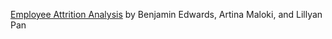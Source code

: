 [Employee Attrition Analysis](https://github.com/LillyanPan/AttritionAnalysis) by Benjamin Edwards, Artina Maloki, and  Lillyan Pan
